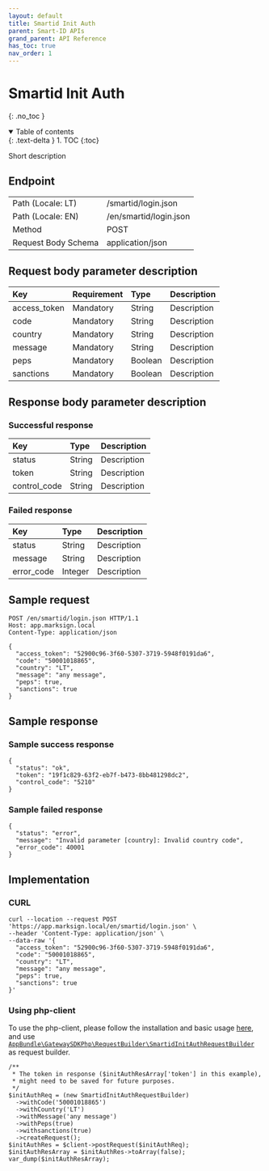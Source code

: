 ```yaml
---
layout: default
title: Smartid Init Auth
parent: Smart-ID APIs
grand_parent: API Reference
has_toc: true
nav_order: 1
---
```


# Smartid Init Auth
{: .no_toc }

<details open markdown="block">
  <summary>
    Table of contents
  </summary>
  {: .text-delta }
1. TOC
{:toc}
</details>

Short description

## Endpoint

<table>
  <tbody>
    <tr>
      <td>Path (Locale: LT)</td>
      <td>/smartid/login.json</td>
    </tr>
    <tr>
      <td>Path (Locale: EN)</td>
      <td>/en/smartid/login.json</td>
    </tr>
    <tr>
      <td>Method</td>
      <td>POST</td>
    </tr>
    <tr>
      <td>Request Body Schema</td>
      <td>application/json</td>
    </tr>
  </tbody>
</table>



## Request body parameter description

| Key | Requirement | Type | Description |
| :--- | :--- | :--- | :--- |
| access_token | Mandatory | String | Description |
| code | Mandatory | String | Description |
| country | Mandatory | String | Description |
| message | Mandatory | String | Description |
| peps | Mandatory | Boolean | Description |
| sanctions | Mandatory | Boolean | Description |



## Response body parameter description

### Successful response

| Key | Type | Description |
| :--- | :--- | :--- |
| status | String | Description |
| token | String | Description |
| control_code | String | Description |



### Failed response

| Key | Type | Description |
| :--- | :--- | :--- |
| status | String | Description |
| message | String | Description |
| error_code | Integer | Description |



## Sample request

```
POST /en/smartid/login.json HTTP/1.1
Host: app.marksign.local
Content-Type: application/json

{
  "access_token": "52900c96-3f60-5307-3719-5948f0191da6",
  "code": "50001018865",
  "country": "LT",
  "message": "any message",
  "peps": true,
  "sanctions": true
}
```

## Sample response

### Sample success response

```
{
  "status": "ok",
  "token": "19f1c829-63f2-eb7f-b473-8bb481298dc2",
  "control_code": "5210"
}
```

### Sample failed response

```
{
  "status": "error",
  "message": "Invalid parameter [country]: Invalid country code",
  "error_code": 40001
}
```

## Implementation

### CURL

```
curl --location --request POST 'https://app.marksign.local/en/smartid/login.json' \
--header 'Content-Type: application/json' \
--data-raw '{
  "access_token": "52900c96-3f60-5307-3719-5948f0191da6",
  "code": "50001018865",
  "country": "LT",
  "message": "any message",
  "peps": true,
  "sanctions": true
}'
```

### Using php-client

To use the php-client, please follow the installation and basic usage [here](/documentation/sdk-php-client.html#usage), and use [`AppBundle\GatewaySDKPhp\RequestBuilder\SmartidInitAuthRequestBuilder`](/documentation/class-ref/GatewaySDKPhp/RequestBuilder/SmartidInitAuthRequestBuilder.html) as request builder.

```
/**
 * The token in response ($initAuthResArray['token'] in this example),
 * might need to be saved for future purposes.
 */
$initAuthReq = (new SmartidInitAuthRequestBuilder)
  ->withCode('50001018865')
  ->withCountry('LT')
  ->withMessage('any message')
  ->withPeps(true)
  ->withsanctions(true)
  ->createRequest();
$initAuthRes = $client->postRequest($initAuthReq);
$initAuthResArray = $initAuthRes->toArray(false);
var_dump($initAuthResArray);
```
